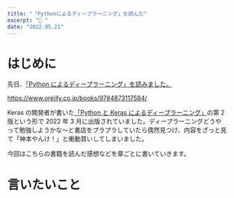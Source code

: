 ```yaml
---
title: "「Pythonによるディープラーニング」を読んだ"
excerpt: "💃 "
date: "2022.05.21"
---
```


# はじめに

先日、[「Python によるディープラーニング」を読みました。](https://www.oshanqq.dev/posts/deep-learning-from-scratch)

https://www.oreilly.co.jp/books/9784873117584/

Keras の開発者が書いた[「Python と Keras によるディープラーニング」](https://book.mynavi.jp/ec/products/detail/id=90124)の第 2 版という形で 2022 年 3 月に出版されていました。ディープラーニングどうやって勉強しようかな～と書店をプラプラしていたら偶然見つけ、内容をざっと見て「神本やんけ！」と衝動買いしてしまいました。

今回はこちらの書籍を読んだ感想などを章ごとに書いていきます。

# 言いたいこと

